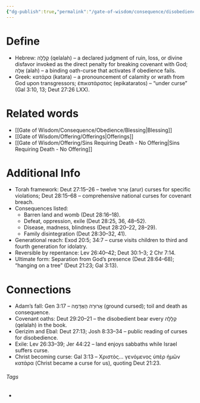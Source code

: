 ```yaml
---
{"dg-publish":true,"permalink":"/gate-of-wisdom/consequence/disobedience/curse/","tags":["#GateWisdom","ConsequenceDisobedience","C"]}
---
```


# Define
- Hebrew: קְלָלָה (qelalah) – a declared judgment of ruin, loss, or divine disfavor invoked as the direct penalty for breaking covenant with God; אָלָה (alah) – a binding oath-curse that activates if obedience fails.
- Greek: κατάρα (katara) – a pronouncement of calamity or wrath from God upon transgressors; ἐπικατάρατος (epikataratos) – “under curse” (Gal 3:10, 13; Deut 27:26 LXX).

# Related words
- [[Gate of Wisdom/Consequence/Obedience/Blessing\|Blessing]]
- [[Gate of Wisdom/Offering/Offerings\|Offerings]]
- [[Gate of Wisdom/Offering/Sins Requiring Death - No Offering\|Sins Requiring Death - No Offering]]

# Additional Info
- Torah framework: Deut 27:15–26 – twelve אָרוּר (arur) curses for specific violations; Deut 28:15–68 – comprehensive national curses for covenant breach.
- Consequences listed:
    - Barren land and womb (Deut 28:16–18).
    - Defeat, oppression, exile (Deut 28:25, 36, 48–52).
    - Disease, madness, blindness (Deut 28:20–22, 28–29).
    - Family disintegration (Deut 28:30–32, 41).
- Generational reach: Exod 20:5; 34:7 – curse visits children to third and fourth generation for idolatry.
- Reversible by repentance: Lev 26:40–42; Deut 30:1–3; 2 Chr 7:14.
- Ultimate form: Separation from God’s presence (Deut 28:64–68); “hanging on a tree” (Deut 21:23; Gal 3:13).

# Connections
- Adam’s fall: Gen 3:17 – אֲרוּרָה הָאֲדָמָה (ground cursed); toil and death as consequence.
- Covenant oaths: Deut 29:20–21 – the disobedient bear every קְלָלָה (qelalah) in the book.
- Gerizim and Ebal: Deut 27:13; Josh 8:33–34 – public reading of curses for disobedience.
- Exile: Lev 26:33–39; Jer 44:22 – land enjoys sabbaths while Israel suffers curse.
- Christ becoming curse: Gal 3:13 – Χριστὸς… γενόμενος ὑπὲρ ἡμῶν κατάρα (Christ became a curse for us), quoting Deut 21:23. 

###### Tags
- 